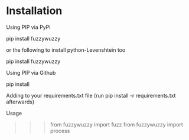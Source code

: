 # Installation
Using PIP via PyPI

pip install fuzzywuzzy

or the following to install python-Levenshtein too

pip install fuzzywuzzy

Using PIP via Github

pip install 

Adding to your requirements.txt file (run pip install -r requirements.txt afterwards)

Usage

>>> from fuzzywuzzy import fuzz
>>> from fuzzywuzzy import process
